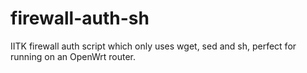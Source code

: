 firewall-auth-sh
================

IITK firewall auth script which only uses wget, sed and sh, perfect for running on an OpenWrt router.
